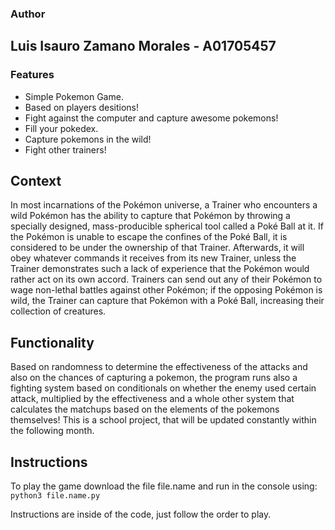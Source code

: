 ### Author
## Luis Isauro Zamano Morales - A01705457

### Features

- Simple Pokemon Game.
- Based on players desitions!
- Fight against the computer and capture awesome pokemons!
- Fill your pokedex.
- Capture pokemons in the wild!
- Fight other trainers!

## Context

In most incarnations of the Pokémon universe, a Trainer who encounters a wild Pokémon has the ability to capture that Pokémon by throwing a specially designed, mass-producible spherical tool called a Poké Ball at it. If the Pokémon is unable to escape the confines of the Poké Ball, it is considered to be under the ownership of that Trainer. Afterwards, it will obey whatever commands it receives from its new Trainer, unless the Trainer demonstrates such a lack of experience that the Pokémon would rather act on its own accord. Trainers can send out any of their Pokémon to wage non-lethal battles against other Pokémon; if the opposing Pokémon is wild, the Trainer can capture that Pokémon with a Poké Ball, increasing their collection of creatures.

## Functionality

Based on randomness to determine the effectiveness of the attacks and also on the chances of capturing a pokemon, the program runs also a fighting system based on conditionals on whether the enemy used certain attack, multiplied by the effectiveness and a whole other system that calculates the matchups based on the elements of the pokemons themselves! This is a school project, that will be updated constantly within the following month.


## Instructions

To play the game download the file file.name and run in the console using:
``python3 file.name.py``

Instructions are inside of the code, just follow the order to play.
